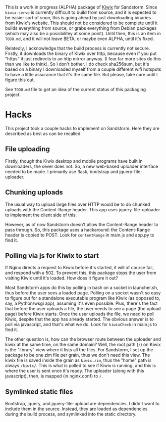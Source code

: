 This is a work in progress (ALPHA) package of [Kiwix](http://www.kiwix.org) for Sandstorm. Since `kiwix-serve` is currently difficult to build from source, and it is expected to be easier sort of soon, this is going ahead by just downloading binaries from Kiwix's website. This should not be considered to be complete until it builds everything from source, or grabs everything from Debian packages (which may also be a possibilitey at some point). Until then, this is an item in `TODO.md`, and it will not leave BETA, or maybe even ALPHA, until it's fixed.

Relatedly, I acknowledge that the build process is currently not secure. Firstly, it downloads the binary of Kiwix over http, because even if you put "https" it just redirects to an http mirror anyway. (I fear far more sites do this than we like to think). So I don't bother. I do check sha256sum, but it's based on a binary I downloaded myself from a couple different wifi hotspots to have a little assurance that it's the same file. But please, take care until I figure this out.

See `TODO.md` file to get an idea of the current status of this packaging project.

# Hacks

This project took a couple hacks to implement on Sandstorm. Here they are described as best as can be recalled.

## File uploading

Firstly, though the Kiwix desktop and mobile programs have built in downloaders, the sever does not. So, a new web-based uploader interface needed to be made. I primarily use flask, bootstrap and jquery-file-uploader.

## Chunking uploads

The usual way to upload large files over HTTP would be to do chunked uploads with the Content-Range header. This app uses jquery-file-uploader to implement the client side of this.

However, as of now Sandstorm doesn't allow the Content-Range header to pass through. So, this package uses a hackaround: the Content-Range header is copied to POST. Look for `contentRange` in main.js and app.py to find it.

## Polling via js for Kiwix to start

If Nginx directs a request to Kiwix before it's started, it will of course fail, and respond with a 502. To prevent this, this package stops the user from visiting Kiwix until it's loaded. How does it figure it out?

Most Sandstorm apps do this by polling in bash on a socket in launcher.sh, thus before the user sees a loaded page. Polling on a socket wasn't so easy to figure out for a standalone executable program like Kiwix (as opposed to, say, a Python/wsgi app), assuming it's even possible. Plus, there's the fact that before the user uploads a file, the user needs to see a page (the upload page) before Kiwix starts. Once the user uploads the file, we need to poll Kiwix, despite that the app has already started. The obvious answer is to poll via javascript, and that's what we do. Look for `kiwixCheck` in main.js to find it.

The other question is, how can the browser route between the uploader and kiwix at the same time, on the same domain? Well, the root path (`/`) on Kiwix is the "library" view where it lists all the files. For Sandstorm, I set up the package to be one zim file per grain, thus we don't need this view. The kiwix file is saved inside the grain as `kiwix.zim`, thus the "home" path is always `/kiwix/`. This is what is polled to see if Kiwix is running, and this is where the user is sent once it's ready. The uploader (along with this javascript), then, is mapped (in nginx.conf) to `/`.

## Symlinked static files

Bootstrap, jquery, and jquery-file-upload are dependencies. I didn't want to include them in the source. Instead, they are loaded as dependencies during the build process, and symlinked into the static directory.

